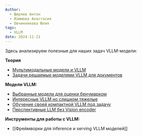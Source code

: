 ```yaml
---
Author:
  - Ширяев Антон
  - Изюмова Анастасия
  - Овчинникова Юлия
tags:
  - VLLM
date: 2024-11-21
---
```

Здесь анализируем полезные для наших задач VLLM-модели:

**Теория**
* [Мультимодальные модели и VLLM](Мультимодальные%20модели%20и%20VLLM.md)
* [Задачи решаемые моделями VLLM для документов](Задачи%20решаемые%20моделями%20VLLM%20для%20документов.md)

**Модели VLLM:**
* [Выбранные модели для оценки бенчмарком](Выбранные%20модели%20для%20оценки%20бенчмарком.md)
* [Интересные VLLM но слишком тяжелые](Интересные%20VLLM%20но%20слишком%20тяжелые.md)
* [Обучение своей компактной VLLM под задачу](Обучение%20своей%20компактной%20VLLM%20под%20задачу.md)
* [Перспективные LLM без Vision encoder](Перспективные%20LLM%20без%20Vision%20encoder.md)

**Инструменты для работы с VLLM:**
* [[Фреймворки для inference и serving VLLM моделей]]